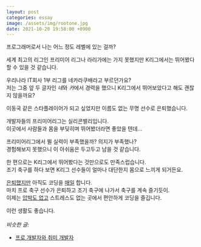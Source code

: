 ```yaml
---
layout: post
categories: essay
image: /assets/img/rootone.jpg
date: 2021-10-20 19:58:00 +0900
---
```


프로그래머로서 나는 어느 정도 레벨에 있는 걸까?

세계 최고의 리그인 프리미어 리그나 라리가에는 가지 못했지만 K리그에서는 뛰어봤다 할 수 있을 것 같습니다.

우리나라 IT회사 1부 리그를 네카라쿠배라고 부르던가요?  
저는 그중 앞 두 글자인 *네*와 *카*에서 경력을 했으니 K리그에서 뛰어보았다고 해도 괜찮지 않을까요?

이동국 같은 스타플레이어가 되고 싶었지만 이름도 없는 무명 선수로 은퇴했습니다.

개발자들의 프리미어리그는 실리콘밸리입니다.  
이곳에서 사람들과 몸을 부딪히며 뛰어봤더라면 좋았을 텐데...

프리미어리그에서 뛸 실력이 부족했을까? 의지가 부족했나?  
경험해보지 못했으니 이 아쉬움은 두고두고 남을 것 같습니다.

한 편으로는 K리그에서 뛰어봤다는 것만으로도 만족스럽습니다.  
조기 축구를 하다 보면 K리그 선수들이 얼마나 대단한지 몸으로 느끼게 되거든요.

[은퇴했지만](/essay/2021/11/20/프로-개발자와-취미-개발자.html) 아직도 코딩을 [매일](https://github.com/benjaminkim) 합니다.  
마치 프로 축구 선수가 은퇴하고 조기 축구에 나가서 축구를 계속 즐기듯이.  
이제는 [압박도 없고](/essay/2021/10/21/일정을-잘-산정하지-못하는-개발자.html) 스트레스도 없는 곳에서 편안하게 코딩을 즐깁니다.

이런 생활도 좋습니다.
<br>
<br>
*비슷한 글:*
* [프로 개발자와 취미 개발자](/essay/2021/11/20/프로-개발자와-취미-개발자.html)